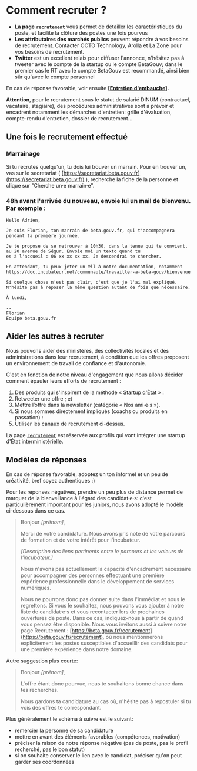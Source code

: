 # Comment recruter ?



* **La page** [**`recrutement`**](https://beta.gouv.fr/recrutement/) vous permet de détailler les caractéristiques du poste, et facilite la clôture des postes une fois pourvus
* **Les attributaires des marchés publics** peuvent répondre à vos besoins de recrutement. Contacter OCTO Technology, Arolla et La Zone pour vos besoins de recrutement.
* **Twitter** est un excellent relais pour diffuser l'annonce, n'hésitez pas à tweeter avec le compte de la startup ou le compte BetaGouv; dans le premier cas le RT avec le compte BetaGouv est recommandé, ainsi bien sûr qu'avec le compte personnel

En cas de réponse favorable, voir ensuite **\[**[**Entretien d'embauche**](entretiens-de-recrutement.md)**\].**

**Attention**, pour le recrutement sous le statut de salarié DINUM \(contractuel, vacataire, stagiaire\), des procédures administratives sont à prévoir et encadrent notamment les démarches d'entretien: grille d'évaluation, compte-rendu d'entretien, dossier de recrutement…

## Une fois le recrutement effectué

### Marrainage

Si tu recrutes quelqu'un, tu dois lui trouver un marrain. Pour en trouver un, vas sur le secretariat \( [https://secretariat.beta.gouv.fr](https://secretariat.beta.gouv.fr) \), recherche la fiche de la personne et clique sur "Cherche un·e marrain·e".

### 48h avant l'arrivée du nouveau, envoie lui un mail de bienvenu. Par exemple :

```text
Hello Adrien,

Je suis Florian, ton marrain de beta.gouv.fr, qui t'accompagnera
pendant ta première journée. 

Je te propose de se retrouver à 10h30, dans la tenue qui te convient,
au 20 avenue de Ségur. Envoie moi un texto quand tu
es à l'accueil : 06 xx xx xx xx. Je descendrai te chercher. 

En attendant, tu peux jeter un œil à notre documentation, notamment
https://doc.incubateur.net/communaute/travailler-a-beta-gouv/bienvenue

Si quelque chose n'est pas clair, c'est que je l'ai mal expliqué.
N'hésite pas à reposer la même question autant de fois que nécessaire.

À lundi,

--
Florian
Équipe beta.gouv.fr
```

## Aider les autres à recruter

Nous pouvons aider des ministères, des collectivités locales et des administrations dans leur recrutement, à condition que les offres proposent un environnement de travail de confiance et d'autonomie.

C'est en fonction de notre niveau d'engagement que nous allons décider comment épauler leurs efforts de recrutement :

1. Des produits qui s'inspirent de la méthode « [Startup d'État](https://beta.gouv.fr/apropos) » :
2. Retweeter une offre ; et
3. Mettre l’offre dans la newsletter \(catégorie « Nos ami·e·s »\).
4. Si nous sommes directement impliqués \(coachs ou produits en passation\) :
5. Utiliser les canaux de recrutement ci-dessus.

La page [`recrutement`](https://beta.gouv.fr/recrutement/) est réservée aux profils qui vont intégrer une startup d'État interministérielle.

## Modèles de réponses

En cas de réponse favorable, adoptez un ton informel et un peu de créativité, bref soyez authentiques :\)

Pour les réponses négatives, prendre un peu plus de distance permet de marquer de la bienveillance à l'égard des candidat·e·s: c'est particulièrement important pour les juniors, nous avons adopté le modèle ci-dessous dans ce cas.

> Bonjour _\[prénom\]_,
>
> Merci de votre candidature. Nous avons pris note de votre parcours de formation et de votre intérêt pour l'incubateur.
>
> _\[Description des liens pertinents entre le parcours et les valeurs de l'incubateur.\]_
>
> Nous n'avons pas actuellement la capacité d'encadrement nécessaire pour accompagner des personnes effectuant une première expérience professionnelle dans le développement de services numériques.
>
> Nous ne pourrons donc pas donner suite dans l'immédiat et nous le regrettons. Si vous le souhaitez, nous pouvons vous ajouter à notre liste de candidat·e·s et vous recontacter lors de prochaines ouvertures de poste. Dans ce cas, indiquez-nous à partir de quand vous pensez être disponible. Nous vous invitons aussi à suivre notre page Recrutement : [https://beta.gouv.fr/recrutement](https://beta.gouv.fr/recrutement), où nous mentionnerons explicitement les postes susceptibles d'accueillir des candidats pour une première expérience dans notre domaine.

Autre suggestion plus courte:

> Bonjour _\[prénom\]_,
>
> L'offre étant donc pourvue, nous te souhaitons bonne chance dans tes recherches.
>
> Nous gardons ta candidature au cas où, n'hésite pas à repostuler si tu vois des offres te correspondant.

Plus généralement le schéma à suivre est le suivant:

* remercier la personne de sa candidature
* mettre en avant des éléments favorables \(compétences, motivation\)
* préciser la raison de notre réponse négative \(pas de poste, pas le profil recherché, pas le bon statut\)
* si on souhaite conserver le lien avec le candidat, préciser qu'on peut garder ses coordonnées


